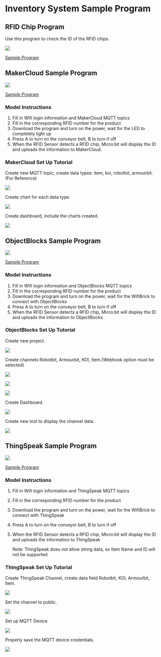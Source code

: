 # Inventory System Sample Program

## RFID Chip Program

Use this program to check the ID of the RFID chips.

![](./images/rfid_code.png)

[Sample Program](https://makecode.microbit.org/_7mTPaUfz5FLd)

## MakerCloud Sample Program

![](./images/code_makercloud.png)

[Sample Program](https://makecode.microbit.org/_Ef8DP8gCThfX)

### Model Instructions

1. Fill in Wifi login information and MakerCloud MQTT topics
2. Fill in the corresponding RFID number for the product
3. Download the program and turn on the power, wait for the LED to completely light up
4. Press A to turn on the conveyor belt, B to turn if off
5. When the RFID Sensor detects a RFID chip, Micro:bit will display the ID and uploads the information to MakerCloud.

### MakerCloud Set Up Tutorial

Create new MQTT topic, create data types: item, koi, robotbit, armourbit.(For Reference)

![](./images/makercloud1.png)

Create chart for each data type.

![](./images/makercloud3.png)

Create dashboard, include the charts created.

![](./images/makercloud2.png)

## ObjectBlocks Sample Program

![](./images/code_objectblocks.png)

[Sample Program](https://makecode.microbit.org/_9UHYyzdWJM0E)

### Model Instructions

1. Fill in Wifi login information and ObjectBlocks MQTT topics
2. Fill in the corresponding RFID number for the product
3. Download the program and turn on the power, wait for the WifiBrick to connect with ObjectBlocks
4. Press A to turn on the conveyor belt, B to turn if off
5. When the RFID Sensor detects a RFID chip, Micro:bit will display the ID and uploads the information to ObjectBlocks

### ObjectBlocks Set Up Tutorial

Create new project.

![](./images/objectblocks1.png)

Create channels Robotbit, Armourbit, KOI, Item.(Webhook option must be selected)

![](./images/objectblocks2.png)

![](./images/objectblocks3.png)

![](./images/objectblocks4.png)

Create Dashboard.

![](./images/objectblocks5.png)

Create new tool to display the channel data.

![](./images/objectblocks6.png)

## ThingSpeak Sample Program

![](./images/code_thingspeak.png)

[Sample Program](https://makecode.microbit.org/_RU8DYRgbm1os)

### Model Instructions

1. Fill in Wifi login information and ThingSpeak MQTT topics
2. Fill in the corresponding RFID number for the product
3. Download the program and turn on the power, wait for the WifiBrick to connect with ThingSpeak
4. Press A to turn on the conveyor belt, B to turn if off
5. When the RFID Sensor detects a RFID chip, Micro:bit will display the ID and uploads the information to ThingSpeak


    Note: ThingSpeak does not allow string data, so Item Name and ID will not be supported

### ThingSpeak Set Up Tutorial

Create ThingSpeak Channel, create data field Robotbit, KOI, Armourbit, Item.

![](./images/thingspeak1.png)

Set the channel to public.

![](./images/thingspeak2.png)

Set up MQTT Device.

![](./images/thingspeak3.png)

Properly save the MQTT device credentials.

![](./images/thingspeak4.png)
